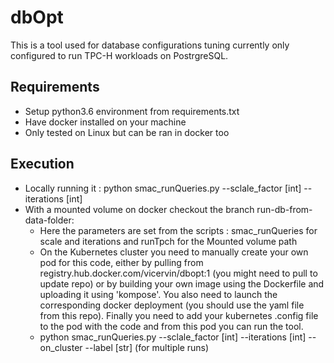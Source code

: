 # dbOpt 
This is a tool used for database configurations tuning currently only configured to run TPC-H workloads on PostrgreSQL.

## Requirements
- Setup python3.6 environment from requirements.txt
- Have docker installed on your machine
- Only tested on Linux but can be ran in docker too

## Execution
- Locally running it : python smac_runQueries.py --sclale_factor [int] --iterations [int]
- With a mounted volume on docker checkout the branch run-db-from-data-folder:
    + Here the parameters are set from the scripts : smac_runQueries for scale and iterations and runTpch for the Mounted volume path
    + On the Kubernetes cluster you need to manually create your own pod for this code, either by pulling from registry.hub.docker.com/vicervin/dbopt:1 (you might need to pull to update repo) or by building your own image using the Dockerfile and uploading it using 'kompose'. You also need to launch the corresponding docker deployment (you should use the yaml file from this repo). Finally you need to add your kubernetes .config file to the pod with the code and from this pod you can run the tool.
    + python smac_runQueries.py --sclale_factor [int] --iterations [int] --on_cluster --label [str] (for multiple runs)
